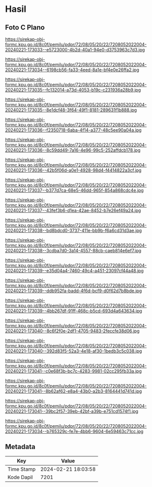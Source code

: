 # Hasil

## Foto C Plano

https://sirekap-obj-formc.kpu.go.id/8c0f/pemilu/pdpr/72/08/05/20/22/7208052022004-20240221-173033--e5723000-4b2d-40a1-94e0-d3753963c7d3.jpg

https://sirekap-obj-formc.kpu.go.id/8c0f/pemilu/pdpr/72/08/05/20/22/7208052022004-20240221-173034--6198cb56-fa33-4eed-8a1e-bf4e0e26ffa2.jpg

https://sirekap-obj-formc.kpu.go.id/8c0f/pemilu/pdpr/72/08/05/20/22/7208052022004-20240221-173035--fc132014-a73d-4053-b19c-c231936a28b9.jpg

https://sirekap-obj-formc.kpu.go.id/8c0f/pemilu/pdpr/72/08/05/20/22/7208052022004-20240221-173035--8e1dcf48-3f64-49f1-8181-289631f1b888.jpg

https://sirekap-obj-formc.kpu.go.id/8c0f/pemilu/pdpr/72/08/05/20/22/7208052022004-20240221-173036--f2350718-6aba-4f14-a377-48c5ee90a04a.jpg

https://sirekap-obj-formc.kpu.go.id/8c0f/pemilu/pdpr/72/08/05/20/22/7208052022004-20240221-173036--8c59dd49-7a16-4e96-99c5-252affdcb178.jpg

https://sirekap-obj-formc.kpu.go.id/8c0f/pemilu/pdpr/72/08/05/20/22/7208052022004-20240221-173036--42b5f06d-a0e1-4928-98d4-f4414822a3cf.jpg

https://sirekap-obj-formc.kpu.go.id/8c0f/pemilu/pdpr/72/08/05/20/22/7208052022004-20240221-173037--b377d7ca-68e5-46dd-965f-854a868cdc4e.jpg

https://sirekap-obj-formc.kpu.go.id/8c0f/pemilu/pdpr/72/08/05/20/22/7208052022004-20240221-173037--43fef3b6-d1ea-42ae-8452-b7e26ef49a24.jpg

https://sirekap-obj-formc.kpu.go.id/8c0f/pemilu/pdpr/72/08/05/20/22/7208052022004-20240221-173038--bd8bdcd0-3737-411e-bb9b-f6a6cd31d3ae.jpg

https://sirekap-obj-formc.kpu.go.id/8c0f/pemilu/pdpr/72/08/05/20/22/7208052022004-20240221-173038--3cdba7d0-3a14-4557-88cb-caeb814e6ef7.jpg

https://sirekap-obj-formc.kpu.go.id/8c0f/pemilu/pdpr/72/08/05/20/22/7208052022004-20240221-173039--e35d04a4-7460-49c4-a451-23097cf44a48.jpg

https://sirekap-obj-formc.kpu.go.id/8c0f/pemilu/pdpr/72/08/05/20/22/7208052022004-20240221-173039--ddb952fa-badd-4f6d-bcf9-d0f62d7b8bde.jpg

https://sirekap-obj-formc.kpu.go.id/8c0f/pemilu/pdpr/72/08/05/20/22/7208052022004-20240221-173039--4bb267df-91ff-468c-b5cd-693d4a643634.jpg

https://sirekap-obj-formc.kpu.go.id/8c0f/pemilu/pdpr/72/08/05/20/22/7208052022004-20240221-173040--8c6f2f0e-2df1-4705-9483-2feccfe38d06.jpg

https://sirekap-obj-formc.kpu.go.id/8c0f/pemilu/pdpr/72/08/05/20/22/7208052022004-20240221-173040--392d83f5-52a3-4e18-af30-1bedb3c5c038.jpg

https://sirekap-obj-formc.kpu.go.id/8c0f/pemilu/pdpr/72/08/05/20/22/7208052022004-20240221-173041--c0e68f3b-bc7c-4283-9981-02cc295fb33a.jpg

https://sirekap-obj-formc.kpu.go.id/8c0f/pemilu/pdpr/72/08/05/20/22/7208052022004-20240221-173041--8b62af62-e8a4-43b0-a2b3-8164441d741d.jpg

https://sirekap-obj-formc.kpu.go.id/8c0f/pemilu/pdpr/72/08/05/20/22/7208052022004-20240221-173041--39bc2f57-39eb-42bf-a39b-e751cd1574f1.jpg

https://sirekap-obj-formc.kpu.go.id/8c0f/pemilu/pdpr/72/08/05/20/22/7208052022004-20240221-173034--b765329c-fe7e-4bb6-9604-6e59463c71cc.jpg


## Metadata

| Key        | Value               |
| ---------- | ------------------- |
| Time Stamp | 2024-02-21 18:03:58 |
| Kode Dapil | 7201                |



